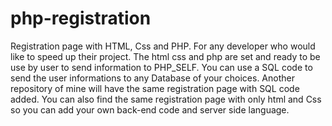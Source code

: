 # php-registration
Registration page with HTML, Css and PHP.
For any developer who would like to speed up their project.
The html css and php are set and ready to be use by user to send information to PHP_SELF.
You can use a SQL code to send the user informations to any Database of your choices.
Another repository of mine will have the same registration page with SQL code added.
You can also find the same registration page with only html and Css so you can add your own back-end code and server side language.
